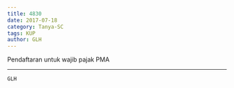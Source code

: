 ```yaml
---
title: 4830
date: 2017-07-18
category: Tanya-SC
tags: KUP
author: GLH
---
```


Pendaftaran untuk wajib pajak PMA

---



`GLH`
